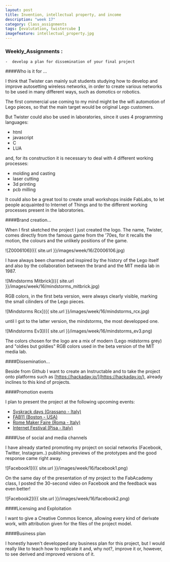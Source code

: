 ```yaml
---
layout: post
title: Invention, intellectual property, and income
description: "week 17"
category: Class_assignments
tags: [evalutation, twistercube ]
imagefeature: intellectual_property.jpg
---
```


### Weekly_Assignments :

	-  develop a plan for dissemination of your final project

####Who is it for ...

I think that Twister can mainly suit students studying how to develop and improve autosetting wireless networks, in order to create various networks to be used in many different ways, such as domotics or robotics.

The first commercial use coming to my mind might be the wifi automotion of Lego pieces, so that the main target would be original Lego customers.

But Twister could also be used in laboratories, since it uses 4 programming languages:

- html
- javascript
- C
- LUA

and, for its construction it is necessary to deal with 4 different working processes:

- molding and casting
- laser cutting
- 3d printing
- pcb milling

It could also be a great tool to create small workshops inside FabLabs, to let people acquainted to Internet of Things and to the different working processes present in the laboratories.

####Brand creation...

When I first sketched the project I just created the logo. The name, Twister, comes directly from the famous game from the '70es, for it recalls the motion, the colours and the unlikely positions of the game. 

![Z0006106]({{ site.url }}/images/week/16/Z0006106.jpg)

I have always been charmed and inspired by the history of the Lego itself and also by the collaboration between the brand and the MIT media lab in 1987.

![Mindstorms Mitbrick]({{ site.url }}/images/week/16/mindstorms_mitbrick.jpg)

RGB colors, in the first beta version, were always clearly visible, marking the small cilinders of the Lego pieces. 

![Mindstorms Rcx]({{ site.url }}/images/week/16/mindstorms_rcx.jpg)

until I got to the latter version, the mindstorms, the most developped one. 

![Mindstorms Ev3]({{ site.url }}/images/week/16/mindstorms_ev3.png)

The colors chosen for the logo are a mix of modern (Lego midstorms grey) and "oldies but goldies" RGB colors used in the beta version of the MIT media lab. 


####Dissemination...

Beside from Github I want to create an Instructable and to take the project onto platforms such as [https://hackaday.io/](https://hackaday.io/), already inclines to this kind of projects.

####Promotion events

I plan to present the project at the following upcoming events:

- [Syskrack days (Grassano - Italy)](http://syskrack.org/test-evento)
- [FAB11 (Boston - USA)](http://www.fab11.org)
- [Rome Maker Faire (Roma - Italy)](http://www.makerfairerome.eu/it/)
- [Internet Festival (Pisa - Italy)](http://www.internetfestival.it)



####Use of social and media channels

I have already started promoting my project on social networks (Facebook, Twitter, Instagram..) publishing previews of the prototypes and the good response came right away.

![Facebook1]({{ site.url }}/images/week/16/facebook1.png)

On the same day of the presentation of my project to the FabAcademy class, I posted the 30-second video on Facebook and the feedback was even better! 

![Facebook2]({{ site.url }}/images/week/16/facebook2.png)


####Licensing and Exploitation

I want to give a Creative Commos licence, allowing every kind of derivate work, with attribution given for the files of the project model. 

####Business plan

I honestly haven't developped any business plan for this project, but I would really like to teach how to replicate it and, why not?, improve it or, however, to see derived and improved versions of it.



